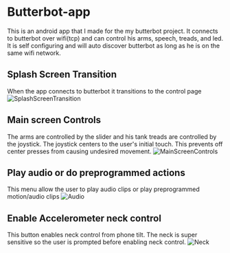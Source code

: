 # Butterbot-app
This is an android app that I made for the my butterbot project. It connects to butterbot over wifi(tcp) and can control his arms, speech, treads, and led. It is self configuring and will auto discover butterbot as long as he is on the same wifi network.

## Splash Screen Transition
When the app connects to butterbot it transitions to the control page
![SplashScreenTransition](https://raw.githubusercontent.com/djnugent/butterbot-app/master/git-res/transition.gif)

## Main screen Controls
The arms are controlled by the slider and his tank treads are controlled by the joystick. The joystick centers to the user's initial touch. This prevents off center presses from causing undesired movement.
![MainScreenControls](https://raw.githubusercontent.com/djnugent/butterbot-app/master/git-res/control.gif)

## Play audio or do preprogrammed actions
This menu allow the user to play audio clips or play preprogrammed motion/audio clips
![Audio](https://raw.githubusercontent.com/djnugent/butterbot-app/master/git-res/audio.gif)

## Enable Accelerometer neck control
This button enables neck control from phone tilt. The neck is super sensitive so the user is prompted before enabling neck control.
![Neck](https://raw.githubusercontent.com/djnugent/butterbot-app/master/git-res/neck.gif)
